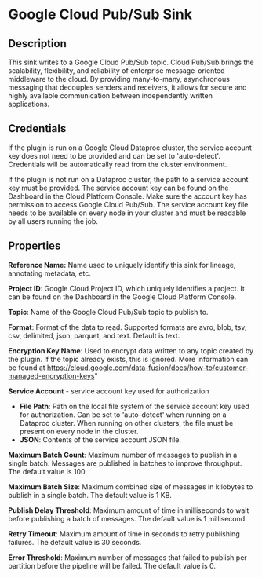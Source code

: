 # Google Cloud Pub/Sub Sink

Description
-----------
This sink writes to a Google Cloud Pub/Sub topic.
Cloud Pub/Sub brings the scalability, flexibility, and reliability of enterprise message-oriented
middleware to the cloud. By providing many-to-many, asynchronous messaging that decouples senders and receivers,
it allows for secure and highly available communication between independently written applications.

Credentials
-----------
If the plugin is run on a Google Cloud Dataproc cluster, the service account key does not need to be
provided and can be set to 'auto-detect'.
Credentials will be automatically read from the cluster environment.

If the plugin is not run on a Dataproc cluster, the path to a service account key must be provided.
The service account key can be found on the Dashboard in the Cloud Platform Console.
Make sure the account key has permission to access Google Cloud Pub/Sub.
The service account key file needs to be available on every node in your cluster and
must be readable by all users running the job.

Properties
----------
**Reference Name:** Name used to uniquely identify this sink for lineage, annotating metadata, etc.

**Project ID**: Google Cloud Project ID, which uniquely identifies a project.
It can be found on the Dashboard in the Google Cloud Platform Console.

**Topic**: Name of the Google Cloud Pub/Sub topic to publish to.

**Format**: Format of the data to read. Supported formats are avro, blob, tsv, csv, delimited, json,
parquet, and text. Default is text.

**Encryption Key Name**: Used to encrypt data written to any topic created by the plugin.
If the topic already exists, this is ignored. More information can be found at 
https://cloud.google.com/data-fusion/docs/how-to/customer-managed-encryption-keys"

**Service Account**  - service account key used for authorization
* **File Path**: Path on the local file system of the service account key used for
authorization. Can be set to 'auto-detect' when running on a Dataproc cluster.
When running on other clusters, the file must be present on every node in the cluster.
* **JSON**: Contents of the service account JSON file.

**Maximum Batch Count**: Maximum number of messages to publish in a single batch.
Messages are published in batches to improve throughput. The default value is 100.

**Maximum Batch Size**: Maximum combined size of messages in kilobytes to publish in a single batch.
The default value is 1 KB.

**Publish Delay Threshold**: Maximum amount of time in milliseconds to wait before publishing a batch of messages.
The default value is 1 millisecond.

**Retry Timeout**: Maximum amount of time in seconds to retry publishing failures. The default value is 30 seconds.

**Error Threshold**: Maximum number of messages that failed to publish per partition before
the pipeline will be failed. The default value is 0.
